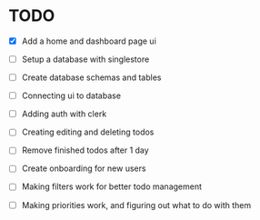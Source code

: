 # TODO

- [x] Add a home and dashboard page ui
- [ ] Setup a database with singlestore
- [ ] Create database schemas and tables
- [ ] Connecting ui to database
- [ ] Adding auth with clerk
- [ ] Creating editing and deleting todos
- [ ] Remove finished todos after 1 day
- [ ] Create onboarding for new users
- [ ] Making filters work for better todo management
- [ ] Making priorities work, and figuring out what to do with them

